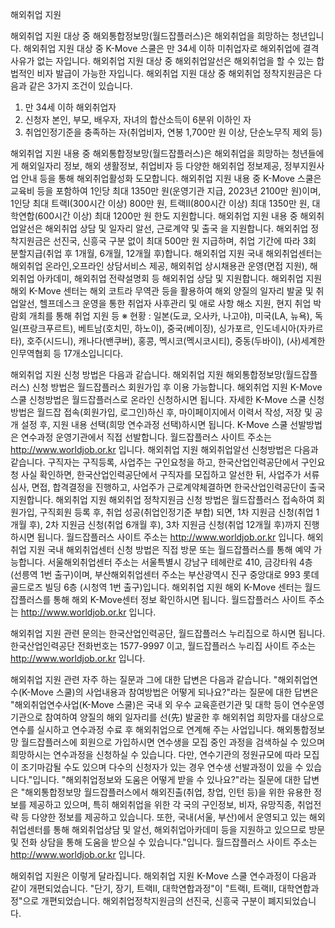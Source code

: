 해외취업 지원

해외취업 지원 대상 중 해외통합정보망(월드잡플러스)은 해외취업을 희망하는 청년입니다.
해외취업 지원 대상 중 K-Move 스쿨은 만 34세 이하 미취업자로 해외취업에 결격사유가 없는 자입니다.
해외취업 지원 대상 중 해외취업알선은 해외취업을 할 수 있는 합법적인 비자 발급이 가능한 자입니다.
해외취업 지원 대상 중 해외취업 정착지원금은 다음과 같은 3가지 조건이 있습니다.
1. 만 34세 이하 해외취업자
2. 신청자 본인, 부모, 배우자, 자녀의 합산소득이 6분위 이하인 자
3. 취업인정기준을 충족하는 자(취업비자, 연봉 1,700만 원 이상, 단순노무직 제외 등)

해외취업 지원 내용 중 해외통합정보망(월드잡플러스)은 해외취업을 희망하는 청년들에게 해외일자리 정보, 해외 생활정보, 취업비자 등 다양한 해외취업 정보제공, 정부지원사업 안내 등을 통해 해외취업활성화 도모합니다.
해외취업 지원 내용 중 K-Move 스쿨은 교육비 등을 포함하여 1인당 최대 1350만 원(운영기관 지급, 2023년 2100만 원)이며, 1인당 최대 트랙Ⅰ(300시간 이상) 800만 원, 트랙Ⅱ(800시간 이상) 최대 1350만 원, 대학연합(600시간 이상) 최대 1200만 원 한도 지원합니다.
해외취업 지원 내용 중 해외취업알선은 해외취업 상담 및 일자리 알선, 근로계약 및 출국 을 지원합니다.
해외취업 정착지원금은 선진국, 신흥국 구분 없이 최대 500만 원 지급하며, 취업 기간에 따라 3회 분할지급(취업 후 1개월, 6개월, 12개월 후)합니다.
해외취업 지원 국내 해외취업센터는 해외취업 온라인,오프라인 상담서비스 제공, 해외취업 상시채용관 운영(면접 지원), 해외취업 아카데미, 해외취업 전략설명회 등 해외취업 상담 및 지원합니다.
해외취업 지원 해외 K-Move 센터는 해외 코트라 무역관 등을 활용하여 해외 양질의 일자리 발굴 및 취업알선, 헬프데스크 운영을 통한 취업자 사후관리 및 애로 사항 해소 지원, 현지 취업 박람회 개최를 통해 취업 지원 등 ※ 현황 : 일본(도쿄, 오사카, 나고야), 미국(LA, 뉴욕), 독일(프랑크푸르트), 베트남(호치민, 하노이), 중국(베이징), 싱가포르, 인도네시아(자카르타), 호주(시드니), 캐나다(밴쿠버), 홍콩, 멕시코(멕시코시티), 중동(두바이), (사)세계한인무역협회 등 17개소입니디다.

해외취업 지원 신청 방법은 다음과 같습니다.
해외취업 지원 해외통합정보망(월드잡플러스) 신청 방법은 월드잡플러스 회원가입 후 이용 가능합니다.
해외취업 지원 K-Move 스쿨 신청방법은 월드잡플러스로 온라인 신청하시면 됩니다. 자세한 K-Move 스쿨 신청방법은 월드잡 접속(회원가입, 로그인)하신 후, 마이페이지에서 이력서 작성, 저장 및 공개 설정 후, 지원 내용 선택(희망 연수과정 선택)하시면 됩니다. K-Move 스쿨 선발방법은 연수과정 운영기관에서 직접 선발합니다. 월드잡플러스 사이트 주소는 http://www.worldjob.or.kr 입니다.
해외취업 지원 해외취업알선 신청방법은 다음과 같습니다. 구직자는 구직등록, 사업주는 구인요청을 하고, 한국산업인력공단에서 구인요청 사실 확인하면, 한국산업인력공단에서 구직자를 모집하고 알선한 뒤, 사업주가 서류심사, 면접, 합격결정을 진행하고, 사업주가 근로계약체결하면 한국산업인력공단이 출국지원합니다.
해외취업 지원 해외취업 정착지원금 신청 방법은 월드잡플러스 접속하여 회원가입, 구직회원 등록 후, 취업 성공(취업인정기준 부합) 되면, 1차 지원금 신청(취업 1개월 후), 2차 지원금 신청(취업 6개월 후), 3차 지원금 신청(취업 12개월 후)까지 진행하시면 됩니다. 월드잡플러스 사이트 주소는 http://www.worldjob.or.kr 입니다.
해외취업 지원 국내 해외취업센터 신청 방법은 직접 방문 또는 월드잡플러스를 통해 예약 가능합니다. 서울해외취업센터 주소는 서울특별시 강남구 테헤란로 410, 금강타워 4층 (선릉역 1번 출구)이며, 부산해외취업센터 주소는 부산광역시 진구 중앙대로 993 롯데골드로즈 빌딩 6층 (시청역 1번 출구)입니다.
해외취업 지원 해외 K-Move 센터는 월드잡플러스를 통해 해외 K-Move센터 정보 확인하시면 됩니다. 월드잡플러스 사이트 주소는 http://www.worldjob.or.kr 입니다.

해외취업 지원 관련 문의는 한국산업인력공단, 월드잡플러스 누리집으로 하시면 됩니다. 한국산업인력공단 전화번호는 1577-9997 이고, 월드잡플러스 누리집 사이트 주소는 http://www.worldjob.or.kr 입니다.

해외취업 지원 관련 자주 하는 질문과 그에 대한 답변은 다음과 같습니다.
"해외취업연수(K-Move 스쿨)의 사업내용과 참여방법은 어떻게 되나요?"라는 질문에 대한 답변은 "해외취업연수사업(K-Move 스쿨)은 국내 외 우수 교육훈련기관 및 대학 등이 연수운영기관으로 참여하여 양질의 해외 일자리를 선(先) 발굴한 후 해외취업 희망자를 대상으로 연수를 실시하고 연수과정 수료 후 해외취업으로 연계해 주는 사업입니다. 해외통합정보망 월드잡플러스에 회원으로 가입하시면 연수생을 모집 중인 과정을 검색하실 수 있으며 희망하시는 연수과정을 신청하실 수 있습니다. 다만, 연수기관의 정원규모에 따라 모집이 조기마감될 수도 있으며 다수의 신청자가 있는 경우 연수생 선발과정이 있을 수 있습니다."입니다.
"해외취업정보와 도움은 어떻게 받을 수 있나요?"라는 질문에 대한 답변은 "해외통합정보망 월드잡플러스에서 해외진출(취업, 창업, 인턴 등)을 위한 유용한 정보를 제공하고 있으며, 특히 해외취업을 위한 각 국의 구인정보, 비자, 유망직종, 취업전략 등 다양한 정보를 제공하고 있습니다. 또한, 국내(서울, 부산)에서 운영되고 있는 해외취업센터를 통해 해외취업상담 및 알선, 해외취업아카데미 등을 지원하고 있으므로 방문 및 전화 상담을 통해 도움을 받으실 수 있습니다."입니다. 월드잡플러스 사이트 주소는 http://www.worldjob.or.kr 입니다.

해외취업 지원은 이렇게 달라집니다.
해외취업 지원 K-Move 스쿨 연수과정이 다음과 같이 개편되었습니다.
"단기, 장기, 트랙Ⅱ, 대학연합과정"이 "트랙Ⅰ, 트랙Ⅱ, 대학연합과정"으로 개편되었습니다.
해외취업정착지원금의 선진국, 신흥국 구분이 폐지되었습니다.